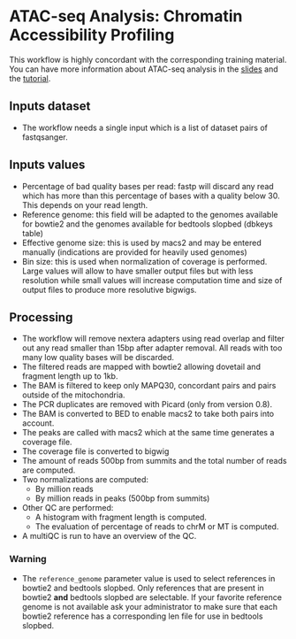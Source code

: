 # ATAC-seq Analysis: Chromatin Accessibility Profiling

This workflow is highly concordant with the corresponding training material.
You can have more information about ATAC-seq analysis in the [slides](https://training.galaxyproject.org/training-material/topics/epigenetics/tutorials/atac-seq/slides.html) and the [tutorial](https://training.galaxyproject.org/training-material/topics/epigenetics/tutorials/atac-seq/tutorial.html).

## Inputs dataset

- The workflow needs a single input which is a list of dataset pairs of fastqsanger.

## Inputs values

- Percentage of bad quality bases per read: fastp will discard any read which has more than this percentage of bases with a quality below 30. This depends on your read length.
- Reference genome: this field will be adapted to the genomes available for bowtie2 and the genomes available for bedtools slopbed (dbkeys table)
- Effective genome size: this is used by macs2 and may be entered manually (indications are provided for heavily used genomes)
- Bin size: this is used when normalization of coverage is performed. Large values will allow to have smaller output files but with less resolution while small values will increase computation time and size of output files to produce more resolutive bigwigs.

## Processing

- The workflow will remove nextera adapters using read overlap and filter out any read smaller than 15bp after adapter removal. All reads with too many low quality bases will be discarded.
- The filtered reads are mapped with bowtie2 allowing dovetail and fragment length up to 1kb.
- The BAM is filtered to keep only MAPQ30, concordant pairs and pairs outside of the mitochondria.
- The PCR duplicates are removed with Picard (only from version 0.8).
- The BAM is converted to BED to enable macs2 to take both pairs into account.
- The peaks are called with macs2 which at the same time generates a coverage file.
- The coverage file is converted to bigwig
- The amount of reads 500bp from summits and the total number of reads are computed.
- Two normalizations are computed:
  - By million reads
  - By million reads in peaks (500bp from summits)
- Other QC are performed:
  - A histogram with fragment length is computed.
  - The evaluation of percentage of reads to chrM or MT is computed.
- A multiQC is run to have an overview of the QC.

### Warning

- The `reference_genome` parameter value is used to select references in bowtie2 and bedtools slopbed. Only references that are present in bowtie2 **and** bedtools slopbed are selectable. If your favorite reference genome is not available ask your administrator to make sure that each bowtie2 reference has a corresponding len file for use in bedtools slopbed.
